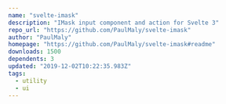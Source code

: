 ```yaml
---
name: "svelte-imask"
description: "IMask input component and action for Svelte 3"
repo_url: "https://github.com/PaulMaly/svelte-imask"
author: "PaulMaly"
homepage: "https://github.com/PaulMaly/svelte-imask#readme"
downloads: 1500
dependents: 3
updated: "2019-12-02T10:22:35.983Z"
tags: 
  - utility
  - ui
---
```

